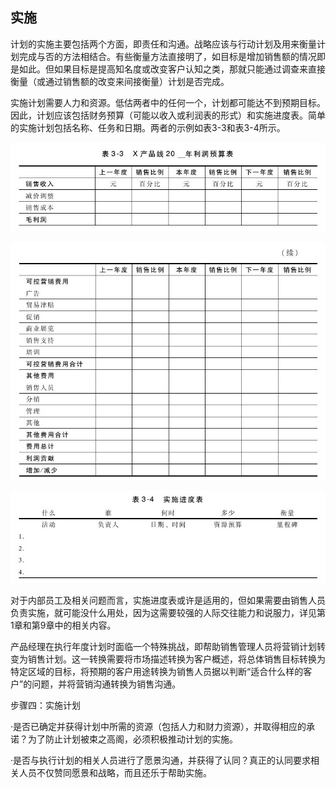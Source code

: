 ## 实施

计划的实施主要包括两个方面，即责任和沟通。战略应该与行动计划及用来衡量计划完成与否的方法相结合。有些衡量方法直接明了，如目标是增加销售额的情况即是如此。但如果目标是提高知名度或改变客户认知之类，那就只能通过调查来直接衡量（或通过销售额的改变来间接衡量）计划是否完成。

实施计划需要人力和资源。低估两者中的任何一个，计划都可能达不到预期目标。因此，计划应该包括财务预算（可能以收入或利润表的形式）和实施进度表。简单的实施计划包括名称、任务和日期。两者的示例如表3-3和表3-4所示。

![](images/image01229_jpeg)

![](images/image01230_jpeg)

![](images/image01231_jpeg)

对于内部员工及相关问题而言，实施进度表或许是适用的，但如果需要由销售人员负责实施，就可能没什么用处，因为这需要较强的人际交往能力和说服力，详见第1章和第9章中的相关内容。

产品经理在执行年度计划时面临一个特殊挑战，即帮助销售管理人员将营销计划转变为销售计划。这一转换需要将市场描述转换为客户概述，将总体销售目标转换为特定区域的目标，将预期的客户用途转换为销售人员据以判断“适合什么样的客户”的问题，并将营销沟通转换为销售沟通。

步骤四：实施计划

·是否已确定并获得计划中所需的资源（包括人力和财力资源），并取得相应的承诺？为了防止计划被束之高阁，必须积极推动计划的实施。

·是否与执行计划的相关人员进行了愿景沟通，并获得了认同？真正的认同要求相关人员不仅赞同愿景和战略，而且还乐于帮助实施。
